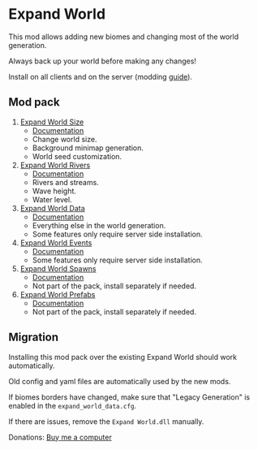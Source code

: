 # Expand World

This mod allows adding new biomes and changing most of the world generation.

Always back up your world before making any changes!

Install on all clients and on the server (modding [guide](https://youtu.be/L9ljm2eKLrk)).

## Mod pack

1. [Expand World Size](https://valheim.thunderstore.io/package/JereKuusela/Expand_World_Size/)
    - [Documentation](https://github.com/JereKuusela/valheim-expand_world_size)
    - Change world size.
    - Background minimap generation.
    - World seed customization.
2. [Expand World Rivers](https://valheim.thunderstore.io/package/JereKuusela/Expand_World_Rivers/)
    - [Documentation](https://github.com/JereKuusela/valheim-expand_world_rivers)
    - Rivers and streams.
    - Wave height.
    - Water level.
3. [Expand World Data](https://valheim.thunderstore.io/package/JereKuusela/Expand_World_Data/)
    - [Documentation](https://github.com/JereKuusela/valheim-expand_world_data)
    - Everything else in the world generation.
    - Some features only require server side installation.
4. [Expand World Events](https://valheim.thunderstore.io/package/JereKuusela/Expand_World_Events/)
    - [Documentation](https://github.com/JereKuusela/valheim-expand_world_events)
    - Some features only require server side installation.
5. [Expand World Spawns](https://valheim.thunderstore.io/package/JereKuusela/Expand_World_Spawns/)
    - [Documentation](https://github.com/JereKuusela/valheim-expand_world_spawns)
    - Not part of the pack, install separately if needed.
6. [Expand World Prefabs](https://valheim.thunderstore.io/package/JereKuusela/Expand_World_Prefabs/)
    - [Documentation](https://github.com/JereKuusela/valheim-expand_world_prefabs)
    - Not part of the pack, install separately if needed.

## Migration

Installing this mod pack over the existing Expand World should work automatically.

Old config and yaml files are automatically used by the new mods.

If biomes borders have changed, make sure that "Legacy Generation" is enabled in the `expand_world_data.cfg`.

If there are issues, remove the `Expand World.dll` manually.

Donations: [Buy me a computer](https://www.buymeacoffee.com/jerekuusela)
